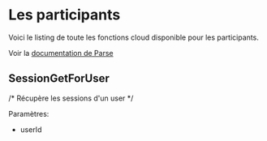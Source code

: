 # Les participants

Voici le listing de toute les fonctions cloud disponible pour les participants.

Voir la [documentation de Parse](https://www.parse.com/docs/ios_guide#sessions/iOS)

## SessionGetForUser

/* Récupère les sessions d'un user */

Paramètres:

* userId